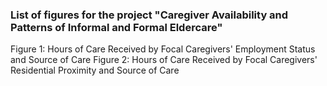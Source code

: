 ### List of figures for the project "Caregiver Availability and Patterns of Informal and Formal Eldercare"

Figure 1: Hours of Care Received by Focal Caregivers' Employment Status and Source of Care
Figure 2: Hours of Care Received by Focal Caregivers' Residential Proximity and Source of Care
